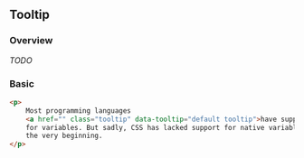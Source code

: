 ## Tooltip

### Overview

_TODO_

### Basic

```html
<p>
    Most programming languages
    <a href="" class="tooltip" data-tooltip="default tooltip">have support </a>
    for variables. But sadly, CSS has lacked support for native variables from
    the very beginning.
</p>
```
